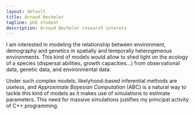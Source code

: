 ```yaml
---
layout: default
title: Arnaud Becheler
tagline: phD student
description: Arnaud Becheler research interets
---
```


I am interested in modeling the relationship between environment, demography and
genetics in spatially and temporally heterogeneous environments. This kind of models
would allow to shed light on the ecology of a species (dispersal abilities, growth
capacities…) from observational data, genetic data, and environmental data.

Under such complex models, likelyhood-based inferential methods are useless, and
 _Approximate Bayesian Computation_ (ABC) is a natural way to tackle this
kind of models as it makes use of simulations to estimate parameters. This need for
massive simulations justifies my principal activity of C++ programming.
